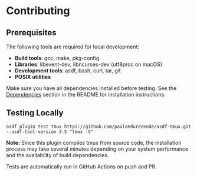 # Contributing

## Prerequisites

The following tools are required for local development:

- **Build tools**: gcc, make, pkg-config
- **Libraries**: libevent-dev, libncurses-dev (utf8proc on macOS)
- **Development tools**: asdf, bash, curl, tar, git
- **POSIX utilities**

Make sure you have all dependencies installed before testing. See the [Dependencies](README.md#dependencies) section in the README for installation instructions.

## Testing Locally

```shell
asdf plugin test tmux https://github.com/pauloedurezende/asdf-tmux.git --asdf-tool-version 3.5 "tmux -V"
```

**Note:** Since this plugin compiles tmux from source code, the installation process may take several minutes depending on your system performance and the availability of build dependencies.

Tests are automatically run in GitHub Actions on push and PR.
